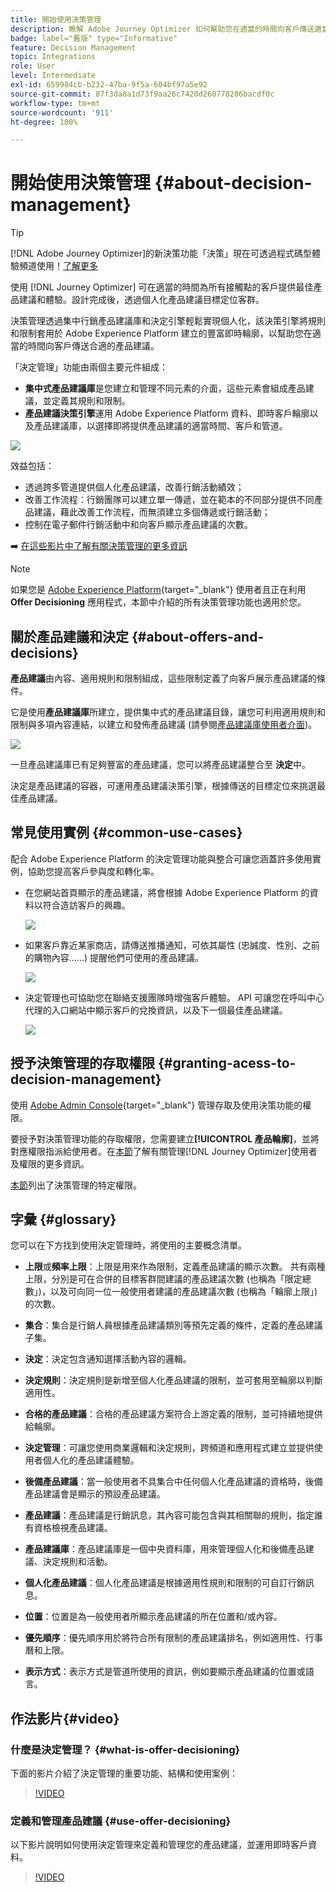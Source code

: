 ```yaml
---
title: 開始使用決策管理
description: 瞭解 Adobe Journey Optimizer 如何幫助您在適當的時間向客戶傳送適當的產品建議
badge: label="舊版" type="Informative"
feature: Decision Management
topic: Integrations
role: User
level: Intermediate
exl-id: 659984cb-b232-47ba-9f5a-604bf97a5e92
source-git-commit: 87f3da0a1d73f9aa26c7420d260778286bacdf0c
workflow-type: tm+mt
source-wordcount: '911'
ht-degree: 100%

---
```


# 開始使用決策管理 {#about-decision-management}

>[!TIP]
>
>[!DNL Adobe Journey Optimizer]的新決策功能「決策」現在可透過程式碼型體驗頻道使用！[了解更多](../../experience-decisioning/gs-experience-decisioning.md)

使用 [!DNL Journey Optimizer] 可在適當的時間為所有接觸點的客戶提供最佳產品建議和體驗。設計完成後，透過個人化產品建議目標定位客群。

決策管理透過集中行銷產品建議庫和決定引擎輕鬆實現個人化，該決策引擎將規則和限制套用於 Adobe Experience Platform 建立的豐富即時輪廓，以幫助您在適當的時間向客戶傳送合適的產品建議。

「決定管理」功能由兩個主要元件組成：

* **集中式產品建議庫**&#x200B;是您建立和管理不同元素的介面，這些元素會組成產品建議，並定義其規則和限制。
* **產品建議決策引擎**&#x200B;運用 Adobe Experience Platform 資料、即時客戶輪廓以及產品建議庫，以選擇即將提供產品建議的適當時間、客戶和管道。

![](../assets/architecture.png)

效益包括：

* 透過跨多管道提供個人化產品建議，改善行銷活動績效；
* 改善工作流程：行銷團隊可以建立單一傳遞，並在範本的不同部分提供不同產品建議，藉此改善工作流程，而無須建立多個傳遞或行銷活動；
* 控制在電子郵件行銷活動中和向客戶顯示產品建議的次數。

➡️ [在這些影片中了解有關決策管理的更多資訊](#video)

>[!NOTE]
>
>如果您是 [Adobe Experience Platform](https://experienceleague.adobe.com/docs/experience-platform/landing/home.html?lang=zh-Hant){target="_blank"} 使用者且正在利用 **Offer Decisioning** 應用程式，本節中介紹的所有決策管理功能也適用於您。

## 關於產品建議和決定 {#about-offers-and-decisions}

**產品建議**&#x200B;由內容、適用規則和限制組成，這些限制定義了向客戶展示產品建議的條件。

它是使用&#x200B;**產品建議庫**&#x200B;所建立，提供集中式的產品建議目錄，讓您可利用適用規則和限制與多項內容連結，以建立和發佈產品建議 (請參閱[產品建議庫使用者介面](../get-started/user-interface.md))。

![](../assets/offer_structure.png)

一旦產品建議庫已有足夠豐富的產品建議，您可以將產品建議整合至 **決定**&#x200B;中。

決定是產品建議的容器，可運用產品建議決策引擎，根據傳送的目標定位來挑選最佳產品建議。

## 常見使用實例 {#common-use-cases}

配合 Adobe Experience Platform 的決定管理功能與整合可讓您涵蓋許多使用實例，協助您提高客戶參與度和轉化率。

* 在您網站首頁顯示的產品建議，將會根據 Adobe Experience Platform 的資料以符合造訪客戶的興趣。

  ![](../assets/website.png)

* 如果客戶靠近某家商店，請傳送推播通知，可依其屬性 (忠誠度、性別、之前的購物內容……) 提醒他們可使用的產品建議。

  ![](../assets/push_sample.png)

* 決定管理也可協助您在聯絡支援團隊時增強客戶體驗。 API 可讓您在呼叫中心代理的入口網站中顯示客戶的兌換資訊，以及下一個最佳產品建議。

  ![](../../assets/do-not-localize/call-center.png)

## 授予決策管理的存取權限 {#granting-acess-to-decision-management}

使用 [Adobe Admin Console](https://helpx.adobe.com/tw/enterprise/managing/user-guide.html){target="_blank"} 管理存取及使用決策功能的權限。

要授予對決策管理功能的存取權限，您需要建立&#x200B;**[!UICONTROL 產品輪廓]**，並將對應權限指派給使用者。在[本節](../../administration/permissions.md)了解有關管理[!DNL Journey Optimizer]使用者及權限的更多資訊。

[本節](../../administration/high-low-permissions.md#decisions-permissions)列出了決策管理的特定權限。

## 字彙 {#glossary}

您可以在下方找到使用決定管理時，將使用的主要概念清單。

* **上限**&#x200B;或&#x200B;**頻率上限**：上限是用來作為限制，定義產品建議的顯示次數。 共有兩種上限，分別是可在合併的目標客群間建議的產品建議次數 (也稱為「限定總數」)，以及可向同一位一般使用者建議的產品建議次數 (也稱為「輪廓上限」) 的次數。

* **集合**：集合是行銷人員根據產品建議類別等預先定義的條件，定義的產品建議子集。

* **決定**：決定包含通知選擇活動內容的邏輯。

* **決定規則**：決定規則是新增至個人化產品建議的限制，並可套用至輪廓以判斷適用性。

* **合格的產品建議**：合格的產品建議方案符合上游定義的限制，並可持續地提供給輪廓。

* **決定管理**：可讓您使用商業邏輯和決定規則，跨頻道和應用程式建立並提供使用者個人化的產品建議體驗。

* **後備產品建議**：當一般使用者不具集合中任何個人化產品建議的資格時，後備產品建議會是顯示的預設產品建議。

* **產品建議**：產品建議是行銷訊息，其內容可能包含與其相關聯的規則，指定誰有資格檢視產品建議。

* **產品建議庫**：產品建議庫是一個中央資料庫，用來管理個人化和後備產品建議、決定規則和活動。

* **個人化產品建議**：個人化產品建議是根據適用性規則和限制的可自訂行銷訊息。

* **位置**：位置是為一般使用者所顯示產品建議的所在位置和/或內容。

* **優先順序**：優先順序用於將符合所有限制的產品建議排名，例如適用性、行事曆和上限。

* **表示方式**：表示方式是管道所使用的資訊，例如要顯示產品建議的位置或語言。

## 作法影片{#video}

### 什麼是決定管理？ {#what-is-offer-decisioning}

下面的影片介紹了決定管理的重要功能、結構和使用案例：

>[!VIDEO](https://video.tv.adobe.com/v/326961?quality=12&learn=on)

### 定義和管理產品建議 {#use-offer-decisioning}

以下影片說明如何使用決定管理來定義和管理您的產品建議，並運用即時客戶資料。

>[!VIDEO](https://video.tv.adobe.com/v/3470052?quality=12&learn=on&captions=chi_hant)


